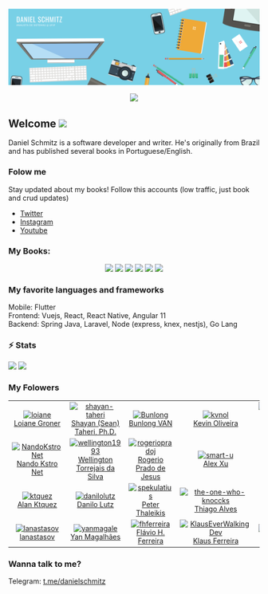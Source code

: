 ![Banner](banner.png)

<p align="center"> 
  <img src="https://profile-counter.glitch.me/danielschmitz/count.svg" />
</p>

<h2>Welcome <img src="https://media.giphy.com/media/hvRJCLFzcasrR4ia7z/giphy.gif" width="25px"></h2>

<p>Daniel Schmitz is a software developer and writer. He's originally from Brazil and has published several books in Portuguese/English.</p>

<h3>Folow me</h3>

<p> Stay updated about my books! Follow this accounts (low traffic, just book and crud updates) </p>

<ul>
  <li> <a href="https://twitter.com/DanielSchmBooks" target="_blank">Twitter</a></li>
  <li> <a href="https://www.instagram.com/danielschmitzbooks/" target="_blank">Instagram</a></li>
  <li> <a href="https://www.youtube.com/c/DanielSchmitz/" target="_blank">Youtube</a></li>
</ul>

<h3>My Books:</h3>

<p align="center"> 
  <a href="https://leanpub.com/laravel-and-angularjs"><img src="https://d2sofvawe08yqg.cloudfront.net/laravel-and-angularjs/small2x?1549469404" height="150px" /></a>
   <a href="https://leanpub.com/practical-angular-2"><img src="https://d2sofvawe08yqg.cloudfront.net/practical-angular-2/small2x?1549473273" height="150px" /></a>
   <a href="https://leanpub.com/vue"><img src="https://d2sofvawe08yqg.cloudfront.net/vue/small2x?1549486644" height="150px" /></a>
   <a href="https://leanpub.com/react-beginner-guide"><img src="https://d2sofvawe08yqg.cloudfront.net/react-beginner-guide/small2x?1549470731" height="150px" /></a>
   <a href="https://leanpub.com/vue-book"><img src="https://d2sofvawe08yqg.cloudfront.net/vue-book/small2x?1549500512" height="150px" /></a>
  <a href="https://leanpub.com/book-graphql"><img src="https://d2sofvawe08yqg.cloudfront.net/book-graphql/hero?1616782896" height="150px" /></a>
</p>

<h3>My favorite languages and frameworks</h3>
<p>
Mobile: Flutter<br/>
Frontend: Vuejs, React, React Native, Angular 11 <br/>
Backend: Spring Java, Laravel, Node (express, knex, nestjs), Go Lang
</p>


<h3>⚡ Stats</h3>
<p>
<img height="180em" src="https://github-readme-stats.vercel.app/api?username=danielschmitz&show_icons=true&hide_border=true" />
<!-- Most Used Languages -->
<img height="180em" src="https://github-readme-stats.vercel.app/api/top-langs/?username=danielschmitz&exclude_repo=KNN-Image-Classification&show_icons=true&hide_border=true&layout=compact&langs_count=8"/>
</p>
<h3>My Folowers</h3>
<!--<h3>Seguidores</h3>-->
<!--START_SECTION:top-followers-->
<table>
  <tr>
    <td align="center">
      <a href="https://github.com/loiane">
        <img src="https://avatars2.githubusercontent.com/u/59545" width="100px;" alt="loiane"/>
      </a>
      <br />
      <a href="https://github.com/loiane">Loiane Groner</a>
    </td>
    <td align="center">
      <a href="https://github.com/shayan-taheri">
        <img src="https://avatars2.githubusercontent.com/u/29395458" width="100px;" alt="shayan-taheri"/>
      </a>
      <br />
      <a href="https://github.com/shayan-taheri">Shayan (Sean) Taheri, Ph.D.</a>
    </td>
    <td align="center">
      <a href="https://github.com/Bunlong">
        <img src="https://avatars2.githubusercontent.com/u/1308397" width="100px;" alt="Bunlong"/>
      </a>
      <br />
      <a href="https://github.com/Bunlong">Bunlong VAN</a>
    </td>
    <td align="center">
      <a href="https://github.com/kvnol">
        <img src="https://avatars2.githubusercontent.com/u/3299130" width="100px;" alt="kvnol"/>
      </a>
      <br />
      <a href="https://github.com/kvnol">Kevin Oliveira</a>
    </td>
    <td align="center">
      <a href="https://github.com/codingscode">
        <img src="https://avatars2.githubusercontent.com/u/50297646" width="100px;" alt="codingscode"/>
      </a>
      <br />
      <a href="https://github.com/codingscode">Heronnes Pereira</a>
    </td>
    <td align="center">
      <a href="https://github.com/josemalcher">
        <img src="https://avatars2.githubusercontent.com/u/914913" width="100px;" alt="josemalcher"/>
      </a>
      <br />
      <a href="https://github.com/josemalcher">José Stélio R. Malcher Junior</a>
    </td>
    <td align="center">
      <a href="https://github.com/thanhtoan1196">
        <img src="https://avatars2.githubusercontent.com/u/16433547" width="100px;" alt="thanhtoan1196"/>
      </a>
      <br />
      <a href="https://github.com/thanhtoan1196">Toan Tran</a>
    </td>
  </tr>
  <tr>
    <td align="center">
      <a href="https://github.com/NandoKstroNet">
        <img src="https://avatars2.githubusercontent.com/u/2506528" width="100px;" alt="NandoKstroNet"/>
      </a>
      <br />
      <a href="https://github.com/NandoKstroNet">Nando Kstro Net</a>
    </td>
    <td align="center">
      <a href="https://github.com/wellington1993">
        <img src="https://avatars2.githubusercontent.com/u/6920053" width="100px;" alt="wellington1993"/>
      </a>
      <br />
      <a href="https://github.com/wellington1993">Wellington Torrejais da Silva</a>
    </td>
    <td align="center">
      <a href="https://github.com/rogeriopradoj">
        <img src="https://avatars2.githubusercontent.com/u/443391" width="100px;" alt="rogeriopradoj"/>
      </a>
      <br />
      <a href="https://github.com/rogeriopradoj">Rogerio Prado de Jesus</a>
    </td>
    <td align="center">
      <a href="https://github.com/smart-u">
        <img src="https://avatars2.githubusercontent.com/u/58533323" width="100px;" alt="smart-u"/>
      </a>
      <br />
      <a href="https://github.com/smart-u">Alex Xu</a>
    </td>
    <td align="center">
      <a href="https://github.com/wilcorrea">
        <img src="https://avatars2.githubusercontent.com/u/803733" width="100px;" alt="wilcorrea"/>
      </a>
      <br />
      <a href="https://github.com/wilcorrea">William Correa</a>
    </td>
    <td align="center">
      <a href="https://github.com/JoseCage">
        <img src="https://avatars2.githubusercontent.com/u/4200487" width="100px;" alt="JoseCage"/>
      </a>
      <br />
      <a href="https://github.com/JoseCage">José Cage </a>
    </td>
    <td align="center">
      <a href="https://github.com/0xb0b1">
        <img src="https://avatars2.githubusercontent.com/u/35732793" width="100px;" alt="0xb0b1"/>
      </a>
      <br />
      <a href="https://github.com/0xb0b1">Paulo Vicente</a>
    </td>
  </tr>
  <tr>
    <td align="center">
      <a href="https://github.com/ktquez">
        <img src="https://avatars2.githubusercontent.com/u/8084606" width="100px;" alt="ktquez"/>
      </a>
      <br />
      <a href="https://github.com/ktquez">Alan Ktquez</a>
    </td>
    <td align="center">
      <a href="https://github.com/danilolutz">
        <img src="https://avatars2.githubusercontent.com/u/1561739" width="100px;" alt="danilolutz"/>
      </a>
      <br />
      <a href="https://github.com/danilolutz">Danilo Lutz</a>
    </td>
    <td align="center">
      <a href="https://github.com/spekulatius">
        <img src="https://avatars2.githubusercontent.com/u/8433587" width="100px;" alt="spekulatius"/>
      </a>
      <br />
      <a href="https://github.com/spekulatius">Peter Thaleikis</a>
    </td>
    <td align="center">
      <a href="https://github.com/the-one-who-knoccks">
        <img src="https://avatars2.githubusercontent.com/u/54867997" width="100px;" alt="the-one-who-knoccks"/>
      </a>
      <br />
      <a href="https://github.com/the-one-who-knoccks">Thiago Alves</a>
    </td>
    <td align="center">
      <a href="https://github.com/swhgoon">
        <img src="https://avatars2.githubusercontent.com/u/840150" width="100px;" alt="swhgoon"/>
      </a>
      <br />
      <a href="https://github.com/swhgoon">SwhGo_oN</a>
    </td>
    <td align="center">
      <a href="https://github.com/VitorEmanuelDev">
        <img src="https://avatars2.githubusercontent.com/u/42883031" width="100px;" alt="VitorEmanuelDev"/>
      </a>
      <br />
      <a href="https://github.com/VitorEmanuelDev">Vitor Emanuel</a>
    </td>
    <td align="center">
      <a href="https://github.com/esneko">
        <img src="https://avatars2.githubusercontent.com/u/64329" width="100px;" alt="esneko"/>
      </a>
      <br />
      <a href="https://github.com/esneko">Andrejs Agejevs</a>
    </td>
  </tr>
  <tr>
    <td align="center">
      <a href="https://github.com/lanastasov">
        <img src="https://avatars2.githubusercontent.com/u/385682" width="100px;" alt="lanastasov"/>
      </a>
      <br />
      <a href="https://github.com/lanastasov">lanastasov</a>
    </td>
    <td align="center">
      <a href="https://github.com/yanmagale">
        <img src="https://avatars2.githubusercontent.com/u/5148042" width="100px;" alt="yanmagale"/>
      </a>
      <br />
      <a href="https://github.com/yanmagale">Yan Magalhães</a>
    </td>
    <td align="center">
      <a href="https://github.com/fhferreira">
        <img src="https://avatars2.githubusercontent.com/u/140686" width="100px;" alt="fhferreira"/>
      </a>
      <br />
      <a href="https://github.com/fhferreira">Flávio H. Ferreira</a>
    </td>
    <td align="center">
      <a href="https://github.com/KlausEverWalkingDev">
        <img src="https://avatars2.githubusercontent.com/u/3390598" width="100px;" alt="KlausEverWalkingDev"/>
      </a>
      <br />
      <a href="https://github.com/KlausEverWalkingDev">Klaus Ferreira</a>
    </td>
    <td align="center">
      <a href="https://github.com/raisiqueira">
        <img src="https://avatars2.githubusercontent.com/u/2914170" width="100px;" alt="raisiqueira"/>
      </a>
      <br />
      <a href="https://github.com/raisiqueira">Raí Siqueira</a>
    </td>
    <td align="center">
      <a href="https://github.com/limatheus">
        <img src="https://avatars2.githubusercontent.com/u/5197254" width="100px;" alt="limatheus"/>
      </a>
      <br />
      <a href="https://github.com/limatheus">Matheus Lima</a>
    </td>
    <td align="center">
      <a href="https://github.com/IgorDePaula">
        <img src="https://avatars2.githubusercontent.com/u/2833993" width="100px;" alt="IgorDePaula"/>
      </a>
      <br />
      <a href="https://github.com/IgorDePaula">Igor C. de Paula</a>
    </td>
  </tr>
</table>
<!--END_SECTION:top-followers-->

<h3>Wanna talk to me?</h3>

Telegram: [t.me/danielschmitz](t.me/danielschmitz)
